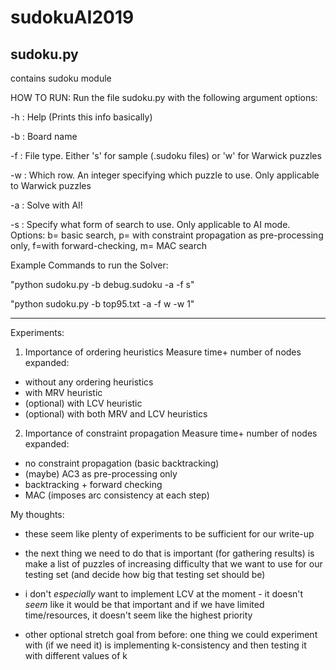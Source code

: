 # sudokuAI2019


sudoku.py
--------------------------
contains sudoku module

HOW TO RUN:
Run the file sudoku.py with the following argument options:

-h : Help (Prints this info basically)

-b : Board name

-f : File type. Either 's' for sample (.sudoku files) or 'w' for Warwick puzzles

-w : Which row. An integer specifying which puzzle to use. Only applicable to Warwick puzzles

-a : Solve with AI!

-s : Specify what form of search to use. Only applicable to AI mode. Options:  b= basic search, p= with constraint propagation as pre-processing only, f=with forward-checking, m= MAC search

Example Commands to run the Solver:

"python sudoku.py -b debug.sudoku -a -f s"

"python sudoku.py -b top95.txt -a -f w -w 1"


--------------------------

Experiments:

1. Importance of ordering heuristics
Measure time+ number of nodes expanded:
  - without any ordering heuristics
  - with MRV heuristic
  - (optional) with LCV heuristic
  - (optional) with both MRV and LCV heuristics

2. Importance of constraint propagation
Measure time+ number of nodes expanded:
  - no constraint propagation (basic backtracking)
  - (maybe) AC3 as pre-processing only
  - backtracking + forward checking
  - MAC (imposes arc consistency at each step)  



My thoughts:
- these seem like plenty of experiments to be sufficient for our write-up

- the next thing we need to do that is important (for gathering results) is make a list of puzzles of increasing difficulty that we want to use for our testing set (and decide how big that testing set should be)

- i don't _especially_ want to implement LCV at the moment - it doesn't *seem* like it would be that important and if we have limited time/resources, it doesn't seem like the highest priority
- other optional stretch goal from before: one thing we could experiment with (if we need it) is implementing k-consistency and then testing it with different values of k
